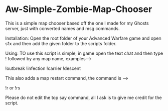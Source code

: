 # Aw-Simple-Zombie-Map-Chooser
This is a simple map chooser based off the one I made for my Ghosts server, just with converted names and msg commands. 

Installation:
Open the root folder of your Advanced Warfare game and open s1x and then add the given folder to the scripts folder.

Using:
TO use this script is simple, in game open the text chat and then type ! followed by any map name, examples-->

!outbreak
!infection
!carrier
!descent


This also adds a map restart command, the command is -->

!r or !rs

Please do not edit the top say command, all I ask is to give me credit for the script.
